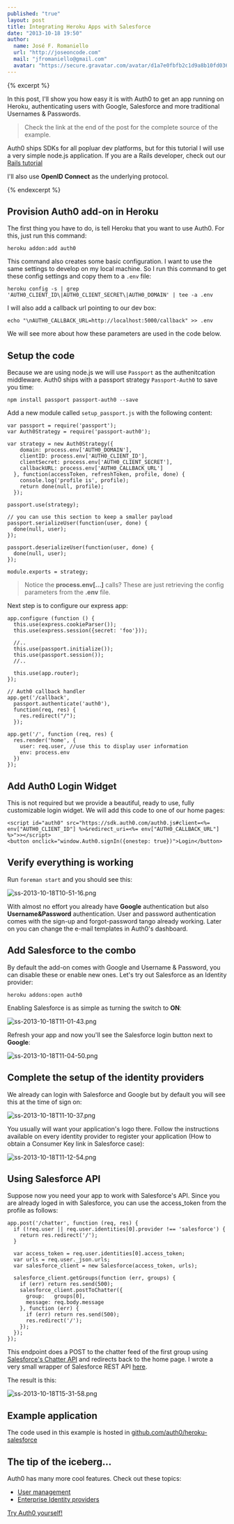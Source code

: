 ```yaml
---
published: "true"
layout: post
title: Integrating Heroku Apps with Salesforce
date: "2013-10-18 19:50"
author: 
  name: José F. Romaniello
  url: "http://joseoncode.com"
  mail: "jfromaniello@gmail.com"
  avatar: "https://secure.gravatar.com/avatar/d1a7e0fbfb2c1d9a8b10fd03648da78f.png"
---
```


{% excerpt %} 

In this post, I'll show you how easy it is with Auth0 to get an app running on Heroku, authenticating users with Google, Salesforce and more traditional Usernames & Passwords.

> Check the link at the end of the post for the complete source of the example.

Auth0 ships SDKs for all popluar dev platforms, but for this tutorial I will use a very simple node.js application. If you are a Rails developer, check out our [Rails tutorial](https://devcenter.heroku.com/articles/auth0#using-with-rails)

I'll also use __OpenID Connect__ as the underlying protocol. 

{% endexcerpt %}

## Provision Auth0 add-on in Heroku

The first thing you have to do, is tell Heroku that you want to use Auth0. For this, just run this command:

```
heroku addon:add auth0
```

This command also creates some basic configuration. I want to use the same settings to develop on my local machine. So I run this command to get these config settings and copy them to a `.env` file:

```
heroku config -s | grep 'AUTH0_CLIENT_ID\|AUTH0_CLIENT_SECRET\|AUTH0_DOMAIN' | tee -a .env
```

I will also add a callback url pointing to our dev box:

```
echo "\nAUTH0_CALLBACK_URL=http://localhost:5000/callback" >> .env
```

We will see more about how these parameters are used in the code below.


## Setup the code

Because we are using node.js we will use `Passport` as the authenitcation middleware. Auth0 ships with a passport strategy `Passport-Auth0` to save you time:

```
npm install passport passport-auth0 --save
```

Add a new module called `setup_passport.js` with the following content: 

```
var passport = require('passport');
var Auth0Strategy = require('passport-auth0');

var strategy = new Auth0Strategy({  
    domain: process.env['AUTH0_DOMAIN'],
    clientID: process.env['AUTH0_CLIENT_ID'],
    clientSecret: process.env['AUTH0_CLIENT_SECRET'],
    callbackURL: process.env['AUTH0_CALLBACK_URL']
  }, function(accessToken, refreshToken, profile, done) {
    console.log('profile is', profile);
    return done(null, profile);
  });

passport.use(strategy);

// you can use this section to keep a smaller payload
passport.serializeUser(function(user, done) {
  done(null, user); 
});

passport.deserializeUser(function(user, done) {
  done(null, user);
});

module.exports = strategy; 

```

> Notice the __process.env[...]__ calls? These are just retrieving the config parameters from the __.env__ file.

Next step is to configure our express app:

```
app.configure (function () {
  this.use(express.cookieParser());
  this.use(express.session({secret: 'foo'}));

  //..
  this.use(passport.initialize());
  this.use(passport.session());
  //..

  this.use(app.router);
});

// Auth0 callback handler
app.get('/callback', 
  passport.authenticate('auth0'), 
  function(req, res) {
    res.redirect("/");
  });

app.get('/', function (req, res) {
  res.render('home', {
    user: req.user, //use this to display user information
    env: process.env
  }) 
});
```

## Add Auth0 Login Widget

This is not required but we provide a beautiful, ready to use, fully customizable login widget. We will add this code to one of our home pages:

```
<script id="auth0" src="https://sdk.auth0.com/auth0.js#client=<%= env["AUTH0_CLIENT_ID"] %>&redirect_uri=<%= env["AUTH0_CALLBACK_URL"] %>">></script>
<button onclick="window.Auth0.signIn({onestep: true})">Login</button>
```

## Verify everything is working

Run `foreman start` and you should see this:

![ss-2013-10-18T10-51-16.png](http://blog.auth0.com.s3.amazonaws.com/ss-2013-10-18T10-51-16.png)

With almost no effort you already have __Google__ authentication but also __Username&Password__ authentication. User and password authentication comes with the sign-up and forgot-password tango already working. Later on you can change the e-mail templates in Auth0's dashboard.

## Add Salesforce to the combo

By default the add-on comes with Google and Username & Password, you can disable these or enable new ones. Let's try out Salesforce as an Identity provider:

```
heroku addons:open auth0
```

Enabling Salesforce is as simple as turning the switch to __ON__:

![ss-2013-10-18T11-01-43.png](http://blog.auth0.com.s3.amazonaws.com/ss-2013-10-18T11-01-43.png)

Refresh your app and now you'll see the Salesforce login button next to __Google__:

![ss-2013-10-18T11-04-50.png](http://blog.auth0.com.s3.amazonaws.com/ss-2013-10-18T11-04-50.png)

## Complete the setup of the identity providers

We already can login with Salesforce and Google but by default you will see this at the time of sign on:

![ss-2013-10-18T11-10-37.png](http://blog.auth0.com.s3.amazonaws.com/ss-2013-10-18T11-10-37.png)

You usually will want your application's logo there. Follow the instructions available on every identity provider to register your application (How to obtain a Consumer Key link in Salesforce case):

![ss-2013-10-18T11-12-54.png](http://blog.auth0.com.s3.amazonaws.com/ss-2013-10-18T11-12-54.png)

## Using Salesforce API

Suppose now you need your app to work with Salesforce's API. Since you are already loged in with Salesforce, you can use the access_token from the profile as follows:

```
app.post('/chatter', function (req, res) {
  if (!req.user || req.user.identities[0].provider !== 'salesforce') {
    return res.redirect('/');
  }

  var access_token = req.user.identities[0].access_token;
  var urls = req.user._json.urls;
  var salesforce_client = new Salesforce(access_token, urls);

  salesforce_client.getGroups(function (err, groups) {
    if (err) return res.send(500);
    salesforce_client.postToChatter({
      group:   groups[0],
      message: req.body.message
    }, function (err) {
      if (err) return res.send(500);
      res.redirect('/');
    });
  });
});
```
This endpoint does a POST to the chatter feed of the first group using [Salesforce's Chatter API](http://www.salesforce.com/us/developer/docs/chatterapi/) and redirects back to the home page. I wrote a very small wrapper of Salesforce REST API [here](https://github.com/auth0/heroku-salesforce/blob/master/lib/salesforce.js). 

The result is this:

![ss-2013-10-18T15-31-58.png](http://blog.auth0.com.s3.amazonaws.com/ss-2013-10-18T15-31-58.png)


## Example application

The code used in this example is hosted in [github.com/auth0/heroku-salesforce](https://github.com/auth0/heroku-salesforce)

## The tip of the iceberg...

Auth0 has many more cool features. Check out these topics:

  -  [User management](http://blog.auth0.com/2013/10/04/Much-better-insights-into-your-users/)
  -  [Enterprise Identity providers](https://docs.auth0.com/identityproviders)


[Try Auth0 yourself!](http://developers.auth0.com)